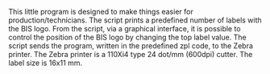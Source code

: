 This little program is designed to make things easier for production/technicians.
The script prints a predefined number of labels with the BIS logo. 
From the script, via a graphical interface, it is possible to control the position of the BIS logo by changing the top label value. 
The script sends the program, written in the predefined zpl code, to the Zebra printer.
The Zebra printer is a 110Xi4 type 24 dot/mm (600dpi) cutter.
The label size is 16x11 mm.
